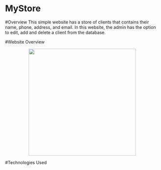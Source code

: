 # MyStore

#Overview 
This simple website has a store of clients that contains their name, phone, address, and email. 
In this website, the admin has the option to edit, add and delete a client from the database. 

#Website Overview 
<p align="center">
  <img src="https://prnt.sc/rDgE_OLcieWQ" width="350"> 
</p>

#Technologies Used 



